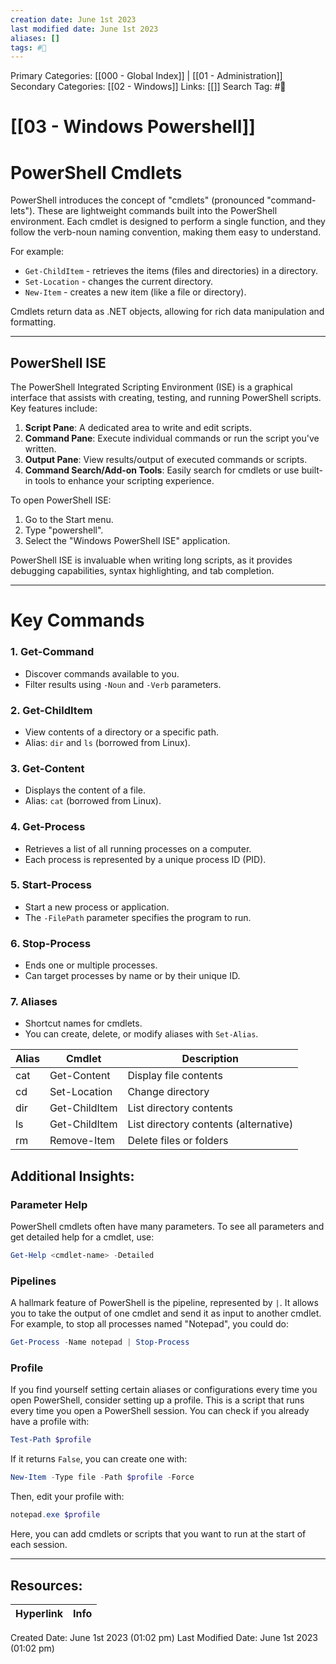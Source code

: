 ```yaml
---
creation date: June 1st 2023
last modified date: June 1st 2023
aliases: []
tags: #📖
---
```


Primary Categories: [[000 - Global Index]] | [[01 - Administration]] 
Secondary Categories: [[02 - Windows]] 
Links: [[]] 
Search Tag: #📖  

# [[03 - Windows Powershell]]  

# PowerShell Cmdlets

PowerShell introduces the concept of "cmdlets" (pronounced "command-lets"). These are lightweight commands built into the PowerShell environment. Each cmdlet is designed to perform a single function, and they follow the verb-noun naming convention, making them easy to understand.

For example:
- `Get-ChildItem` - retrieves the items (files and directories) in a directory.
- `Set-Location` - changes the current directory.
- `New-Item` - creates a new item (like a file or directory).

Cmdlets return data as .NET objects, allowing for rich data manipulation and formatting.

___
## PowerShell ISE

The PowerShell Integrated Scripting Environment (ISE) is a graphical interface that assists with creating, testing, and running PowerShell scripts. Key features include:

1. **Script Pane**: A dedicated area to write and edit scripts.
2. **Command Pane**: Execute individual commands or run the script you've written.
3. **Output Pane**: View results/output of executed commands or scripts.
4. **Command Search/Add-on Tools**: Easily search for cmdlets or use built-in tools to enhance your scripting experience.

To open PowerShell ISE:
1. Go to the Start menu.
2. Type "powershell".
3. Select the "Windows PowerShell ISE" application.

PowerShell ISE is invaluable when writing long scripts, as it provides debugging capabilities, syntax highlighting, and tab completion.

___
# Key Commands

### 1. **Get-Command**
- Discover commands available to you.
- Filter results using `-Noun` and `-Verb` parameters.
### 2. **Get-ChildItem**
- View contents of a directory or a specific path.
- Alias: `dir` and `ls` (borrowed from Linux).
### 3. **Get-Content**
- Displays the content of a file.
- Alias: `cat` (borrowed from Linux).
### 4. **Get-Process**
- Retrieves a list of all running processes on a computer.
- Each process is represented by a unique process ID (PID).
### 5. **Start-Process**
- Start a new process or application.
- The `-FilePath` parameter specifies the program to run.
### 6. **Stop-Process**
- Ends one or multiple processes.
- Can target processes by name or by their unique ID.
### 7. **Aliases**
- Shortcut names for cmdlets.
- You can create, delete, or modify aliases with `Set-Alias`.

| Alias | Cmdlet         | Description                          |
|-------|----------------|--------------------------------------|
| cat   | Get-Content    | Display file contents                |
| cd    | Set-Location   | Change directory                     |
| dir   | Get-ChildItem  | List directory contents              |
| ls    | Get-ChildItem  | List directory contents (alternative)|
| rm    | Remove-Item    | Delete files or folders              |
## Additional Insights:

### Parameter Help

PowerShell cmdlets often have many parameters. To see all parameters and get detailed help for a cmdlet, use:

```powershell
Get-Help <cmdlet-name> -Detailed
```
### Pipelines

A hallmark feature of PowerShell is the pipeline, represented by `|`. It allows you to take the output of one cmdlet and send it as input to another cmdlet. For example, to stop all processes named "Notepad", you could do:

```powershell
Get-Process -Name notepad | Stop-Process
```
### Profile

If you find yourself setting certain aliases or configurations every time you open PowerShell, consider setting up a profile. This is a script that runs every time you open a PowerShell session. You can check if you already have a profile with:

```powershell
Test-Path $profile
```

If it returns `False`, you can create one with:

```powershell
New-Item -Type file -Path $profile -Force
```

Then, edit your profile with:

```powershell
notepad.exe $profile
```

Here, you can add cmdlets or scripts that you want to run at the start of each session.





___

## Resources:

| Hyperlink | Info |
| --------- | ---- |


Created Date: June 1st 2023 (01:02 pm) 
Last Modified Date: June 1st 2023 (01:02 pm)
